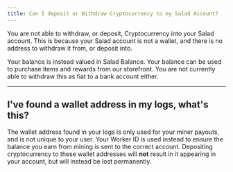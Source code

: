 ```yaml
---
title: Can I deposit or Withdraw Cryptocurrency to my Salad Account?
---
```


You are not able to withdraw, or deposit, Cryptocurrency into your Salad account. This is because your Salad account is
not a wallet, and there is no address to withdraw it from, or deposit into. 

Your balance is instead valued in Salad Balance. Your balance can be used to purchase items and rewards from our
storefront. You are not currently able to withdraw this as fiat to a bank account either. 

---

## I've found a wallet address in my logs, what's this?

The wallet address found in your logs is only used for your miner payouts, and is not unique to your user. Your Worker
ID is used instead to ensure the balance you earn from mining is sent to the correct account. Depositing cryptocurrency
to these wallet addresses will **not** result in it appearing in your account, but will instead be lost permanently.
